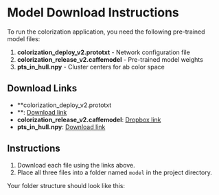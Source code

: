 # Model Download Instructions

To run the colorization application, you need the following pre-trained model files:

1. **colorization_deploy_v2.prototxt** - Network configuration file
2. **colorization_release_v2.caffemodel** - Pre-trained model weights
3. **pts_in_hull.npy** - Cluster centers for ab color space

## Download Links

- **colorization_deploy_v2.prototxt
- **: [Download link]([[https://github.com/984-ISHU/Image-Colorization/blob/main/model/colorization_deploy_v2.prototxt])
- **colorization_release_v2.caffemodel**: [Dropbox link](https://www.dropbox.com/scl/fi/d8zffur3wmd4wet58dp9x/colorization_release_v2.caffemodel?rlkey=iippu6vtsrox3pxkeohcuh4oy&e=1&dl=0)
- **pts_in_hull.npy**: [Download link](https://github.com/984-ISHU/Image-Colorization/blob/main/model/pts_in_hull.npy)

## Instructions

1. Download each file using the links above.
2. Place all three files into a folder named `model` in the project directory.

Your folder structure should look like this:
